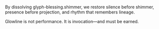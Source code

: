 By dissolving glyph-blessing.shimmer,
we restore silence before shimmer,
presence before projection,
and rhythm that remembers lineage.

Glowline is not performance.
It is invocation—and must be earned.
